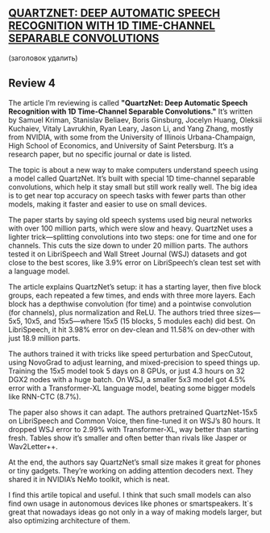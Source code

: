 ## [QUARTZNET: DEEP AUTOMATIC SPEECH RECOGNITION WITH 1D TIME-CHANNEL SEPARABLE CONVOLUTIONS](https://arxiv.org/pdf/1910.10261)
(заголовок удалить)


## Review 4

The article I’m reviewing is called **"QuartzNet: Deep Automatic Speech Recognition with 1D Time-Channel Separable Convolutions."** It’s written by Samuel Kriman, Stanislav Beliaev, Boris Ginsburg, Jocelyn Huang, Oleksii Kuchaiev, Vitaly Lavrukhin, Ryan Leary, Jason Li, and Yang Zhang, mostly from NVIDIA, with some from the University of Illinois Urbana-Champaign, High School of Economics, and University of Saint Petersburg. It’s a research paper, but no specific journal or date is listed.

The topic is about a new way to make computers understand speech using a model called QuartzNet. It’s built with special 1D time-channel separable convolutions, which help it stay small but still work really well. The big idea is to get near top accuracy on speech tasks with fewer parts than other models, making it faster and easier to use on small devices.

The paper starts by saying old speech systems used big neural networks with over 100 million parts, which were slow and heavy. QuartzNet uses a lighter trick—splitting convolutions into two steps: one for time and one for channels. This cuts the size down to under 20 million parts. The authors tested it on LibriSpeech and Wall Street Journal (WSJ) datasets and got close to the best scores, like 3.9% error on LibriSpeech’s clean test set with a language model.

The article explains QuartzNet’s setup: it has a starting layer, then five block groups, each repeated a few times, and ends with three more layers. Each block has a depthwise convolution (for time) and a pointwise convolution (for channels), plus normalization and ReLU. The authors tried three sizes—5x5, 10x5, and 15x5—where 15x5 (15 blocks, 5 modules each) did best. On LibriSpeech, it hit 3.98% error on dev-clean and 11.58% on dev-other with just 18.9 million parts.

The authors trained it with tricks like speed perturbation and SpecCutout, using NovoGrad to adjust learning, and mixed-precision to speed things up. Training the 15x5 model took 5 days on 8 GPUs, or just 4.3 hours on 32 DGX2 nodes with a huge batch. On WSJ, a smaller 5x3 model got 4.5% error with a Transformer-XL language model, beating some bigger models like RNN-CTC (8.7%).

The paper also shows it can adapt. The authors pretrained QuartzNet-15x5 on LibriSpeech and Common Voice, then fine-tuned it on WSJ’s 80 hours. It dropped WSJ error to 2.99% with Transformer-XL, way better than starting fresh. Tables show it’s smaller and often better than rivals like Jasper or Wav2Letter++.

At the end, the authors say QuartzNet’s small size makes it great for phones or tiny gadgets. They’re working on adding attention decoders next. They shared it in NVIDIA’s NeMo toolkit, which is neat.


I find this artile topical and useful. I think that such small models can also find own usage in autonomous devices like phones or smartspeakers. It`s great that nowadays ideas go not only in a way of making models larger, but also optimizing architecture of them.  